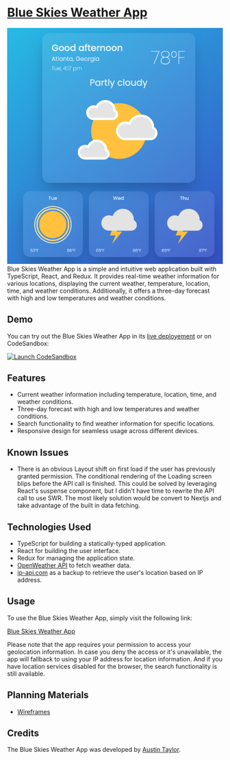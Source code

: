 # [Blue Skies Weather App](https://blue-skies-weather.netlify.app/)

![Blue Skies Weather App Screenshot](/assets/pngs/screenshot.png) Blue Skies Weather App is a simple
and intuitive web application built with TypeScript, React, and Redux. It provides real-time weather
information for various locations, displaying the current weather, temperature, location, time, and
weather conditions. Additionally, it offers a three-day forecast with high and low temperatures and
weather conditions.

## Demo

You can try out the Blue Skies Weather App in its
[live deployement](https://blue-skies-weather.netlify.app) or on CodeSandbox:

[![Launch CodeSandbox](https://codesandbox.io/static/img/play-codesandbox.svg)](https://codesandbox.io/p/github/austin-rt/weather-app-case-study/codesandbox)

## Features

- Current weather information including temperature, location, time, and weather conditions.
- Three-day forecast with high and low temperatures and weather conditions.
- Search functionality to find weather information for specific locations.
- Responsive design for seamless usage across different devices.

## Known Issues

- There is an obvious Layout shift on first load if the user has previously granted permission. The
  conditional rendering of the Loading screen blips before the API call is finished. This could be
  solved by leveraging React's suspense component, but I didn't have time to rewrite the API call to
  use SWR. The most likely solution would be convert to Nextjs and take advantage of the built in
  data fetching.

## Technologies Used

- TypeScript for building a statically-typed application.
- React for building the user interface.
- Redux for managing the application state.
- [OpenWeather API](https://openweathermap.org/api) to fetch weather data.
- [ip-api.com](https://ip-api.com/) as a backup to retrieve the user's location based on IP address.

## Usage

To use the Blue Skies Weather App, simply visit the following link:

[Blue Skies Weather App](https://blue-skies-weather.netlify.app/)

Please note that the app requires your permission to access your geolocation information. In case
you deny the access or it's unavailable, the app will fallback to using your IP address for location
information. And if you have location services disabled for the browser, the search functionality is
still available.

## Planning Materials

- [Wireframes](https://www.figma.com/file/NrVqaEbVWiLQs9yaJasUOk/Wireframe?type=design&node-id=77%3A432&t=doj7MJLXzZ15xiGQ-1)

## Credits

The Blue Skies Weather App was developed by [Austin Taylor](https://github.com/austin-rt).
